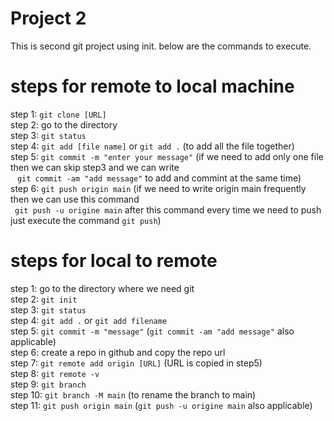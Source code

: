 # Project 2

This is second git project using init.
below are the commands to execute.

# steps for remote to local machine

step 1: `git clone [URL]` <br />
step 2: go to the directory <br />
step 3: `git status`<br />
step 4: `git add [file name]` or `git add .` (to add all the file together) <br />
step 5: `git commit -m "enter your message"` (if we need to add only one file then we can skip step3 and we can write <br />&ensp; `git commit -am "add message"` to add and commint at the same time) <br />
step 6: `git push origin main` (if we need to write origin main frequently then we can use this command <br />&ensp;`git push -u origine main` after this command every time we need to push just execute the command `git push`) <br />

# steps for local to remote

step 1: go to the directory where we need git <br />
step 2: `git init` <br />
step 3: `git status`<br />
step 4: `git add .` or `git add filename`<br />
step 5: `git commit -m "message"` (`git commit -am "add message"` also applicable)<br />
step 6: create a repo in github and copy the repo url <br />
step 7: `git remote add origin [URL]` (URL is copied in step5)<br />
step 8: `git remote -v` <br />
step 9: `git branch` <br />
step 10: `git branch -M main` (to rename the branch to main)<br />
step 11: `git push origin main` (`git push -u origine main` also applicable)<br />

